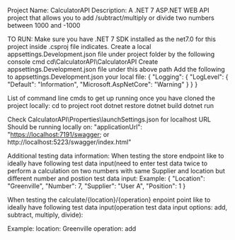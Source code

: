 Project Name: CalculatorAPI
Description: A .NET 7 ASP.NET WEB API project that allows you to add /subtract/multiply or divide two numbers between 1000 and -1000


TO RUN:
Make sure you have .NET 7 SDK installed as the <TargetFramework>net7.0</TargetFramework> for this project inside .csproj file indicates.
Create a local appsettings.Development.json file under project folder by the following console cmd
cd\CalculatorAPI\CalculatorAPI 
Create appsettings.Development.json file under this above path
Add the following to appsettings.Development.json your local file:
{
  "Logging": {
    "LogLevel": {
      "Default": "Information",
      "Microsoft.AspNetCore": "Warning"
    }
  }
}


List of command line cmds to get up running once you have cloned the project locally:
cd to project root
dotnet restore
dotnet build
dotnet run

Check CalculatorAPI\Properties\launchSettings.json for localhost URL
Should be running locally on:
 "applicationUrl": "[https://localhost:7191/swagger](https://localhost:7191/swagger/index.html);
 or http://localhost:5223/swagger/index.html"


Additional testing data information:
When testing the store endpoint like to ideally have following test data input(need to enter test data twice to perform a calculation on two numbers with same Supplier and location but different number and postion test data input:
Example:
{
  "Location": "Greenville",
  "Number": 7,
  "Supplier": "User A",
  "Position": 1
}


When testing the calculate/{location}/{operation} enpoint point like to ideally have following test data input(operation test data input options: add, subtract, multiply, divide):

Example:
location: Greenville
operation: add
